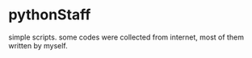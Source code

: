 # pythonStaff
simple scripts.
some codes were collected from internet, most of them written by myself.
